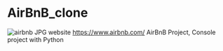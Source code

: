 # AirBnB_clone
![airbnb JPG](https://github.com/Kariaki58/AirBnB_clone/assets/113528028/c21d387e-7524-43ef-8fc6-d6edf0397d38)
website https://www.airbnb.com/
AirBnB Project, Console project with Python

